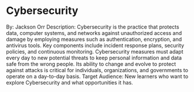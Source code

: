 # Cybersecurity
By: Jackson Orr
Description: Cybersecurity is the practice that protects data, computer systems, and networks against unauthorized access and damage by employing measures such as authentication, encryption, and antivirus tools. Key components include incident response plans, security policies, and continuous monitoring. Cybersecurity measures must adapt every day to new potential threats to keep personal information and data safe from the wrong people. Its ability to change and evolve to protect against attacks is critical for individuals, organizations, and governments to operate on a day-to-day basis. 
Target Audience: New learners who want to explore Cybersecurity and what opportunities it has. 
